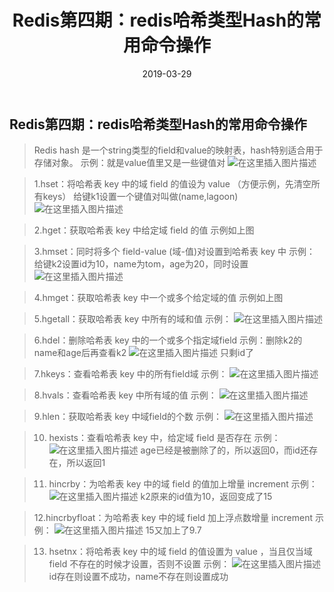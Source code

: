 ﻿---
title: Redis第四期：redis哈希类型Hash的常用命令操作
date: 2019-03-29
tags: java
---
<meta name="referrer" content="no-referrer" />

##  Redis第四期：redis哈希类型Hash的常用命令操作
>Redis hash 是一个string类型的field和value的映射表，hash特别适合用于存储对象。
>示例：就是value值里又是一些键值对
>![在这里插入图片描述](https://img-blog.csdnimg.cn/2019032922214756.png)

>1.hset：将哈希表 key 中的域 field 的值设为 value
>（方便示例，先清空所有keys）
>给键k1设置一个键值对叫做(name,lagoon)
>![在这里插入图片描述](https://img-blog.csdnimg.cn/20190329222429719.png)

>2.hget：获取哈希表 key 中给定域 field 的值
>示例如上图

>3.hmset：同时将多个 field-value (域-值)对设置到哈希表 key 中
>示例：
>给键k2设置id为10，name为tom，age为20，同时设置
>![在这里插入图片描述](https://img-blog.csdnimg.cn/20190329222710901.png)

>4.hmget：获取哈希表 key 中一个或多个给定域的值
>示例如上图


>5.hgetall：获取哈希表 key 中所有的域和值
>示例：
>![在这里插入图片描述](https://img-blog.csdnimg.cn/20190329222919385.png)

>6.hdel：删除哈希表 key 中的一个或多个指定域field
>示例：删除k2的name和age后再查看k2
>![在这里插入图片描述](https://img-blog.csdnimg.cn/20190329223128227.png)
>只剩id了

>7.hkeys：查看哈希表 key 中的所有field域
>示例：
>![在这里插入图片描述](https://img-blog.csdnimg.cn/20190329223232976.png)

>8.hvals：查看哈希表 key 中所有域的值
>示例：
>![在这里插入图片描述](https://img-blog.csdnimg.cn/20190329223316885.png)

>9.hlen：获取哈希表 key 中域field的个数
>示例：
>![在这里插入图片描述](https://img-blog.csdnimg.cn/20190329223436295.png)

>10. hexists：查看哈希表 key 中，给定域 field 是否存在
>示例：
>![在这里插入图片描述](https://img-blog.csdnimg.cn/20190329223539492.png)
>age已经是被删除了的，所以返回0，而id还存在，所以返回1


>11. hincrby：为哈希表 key 中的域 field 的值加上增量 increment 
>示例：
>![在这里插入图片描述](https://img-blog.csdnimg.cn/20190329223715234.png)
>k2原来的id值为10，返回变成了15


>12.hincrbyfloat：为哈希表 key 中的域 field 加上浮点数增量 increment 
>示例：
>![在这里插入图片描述](https://img-blog.csdnimg.cn/20190329223835792.png)
>15又加上了9.7


>13. hsetnx：将哈希表 key 中的域 field 的值设置为 value ，当且仅当域 field 不存在的时候才设置，否则不设置
>示例：
>![在这里插入图片描述](https://img-blog.csdnimg.cn/2019032922401667.png)
>id存在则设置不成功，name不存在则设置成功
